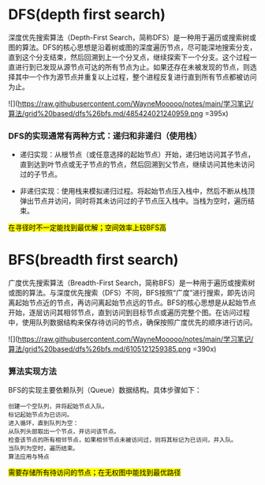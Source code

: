 # DFS(depth first search)

深度优先搜索算法（Depth-First Search，简称DFS）是一种用于遍历或搜索树或图的算法。DFS的核心思想是沿着树或图的深度遍历节点，尽可能深地搜索分支，直到这个分支结束，然后回溯到上一个分叉点，继续探索下一个分支。这个过程一直进行到已发现从源节点可达的所有节点为止。如果还存在未被发现的节点，则选择其中一个作为源节点并重复以上过程，整个进程反复进行直到所有节点都被访问为止。

![](https://raw.githubusercontent.com/WayneMooooo/notes/main/学习笔记/算法/grid%20based/dfs%26bfs.md/485424021240959.png =395x)

### DFS的实现通常有两种方式：递归和非递归（使用栈）

* 递归实现：从根节点（或任意选择的起始节点）开始，递归地访问其子节点，直到达到叶节点或无子节点的节点，然后回溯到父节点，继续访问其他未访问过的子节点。

* 非递归实现：使用栈来模拟递归过程。将起始节点压入栈中，然后不断从栈顶弹出节点并访问，同时将其未访问过的子节点压入栈中。当栈为空时，遍历结束。

<mark>在寻径时不一定能找到最优解；空间效率上较BFS高</mark>

# BFS(breadth first search)

广度优先搜索算法（Breadth-First Search，简称BFS）是一种用于遍历或搜索树或图的算法。与深度优先搜索（DFS）不同，BFS按照“广度”进行搜索，即先访问离起始节点近的节点，再访问离起始节点远的节点。BFS的核心思想是从起始节点开始，逐层访问其相邻节点，直到访问到目标节点或遍历完整个图。在访问过程中，使用队列数据结构来保存待访问的节点，确保按照广度优先的顺序进行访问。

![](https://raw.githubusercontent.com/WayneMooooo/notes/main/学习笔记/算法/grid%20based/dfs%26bfs.md/6105121259385.png =390x)

### 算法实现方法

BFS的实现主要依赖队列（Queue）数据结构。具体步骤如下：

    创建一个空队列，并将起始节点入队。
    标记起始节点为已访问。
    进入循环，直到队列为空：
    从队列头部取出一个节点，并访问该节点。
    检查该节点的所有相邻节点，如果相邻节点未被访问过，则将其标记为已访问，并入队。
    当队列为空时，遍历结束。
    算法应用与特点

<mark>需要存储所有待访问的节点；在无权图中能找到最优路径</mark>